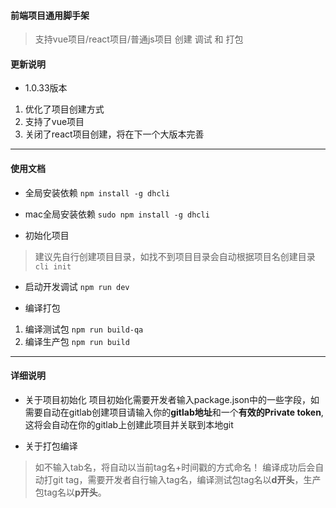#### 前端项目通用脚手架
> 支持vue项目/react项目/普通js项目 创建 调试 和 打包

#### 更新说明
- 1.0.33版本
1. 优化了项目创建方式
2. 支持了vue项目
3. 关闭了react项目创建，将在下一个大版本完善

***

#### 使用文档
- 全局安装依赖
`npm install -g dhcli`
- mac全局安装依赖
`sudo npm install -g dhcli`

- 初始化项目
> 建议先自行创建项目目录，如找不到项目目录会自动根据项目名创建目录
`cli init`

- 启动开发调试
`npm run dev`

- 编译打包
1. 编译测试包
`npm run build-qa`
2. 编译生产包
`npm run build`

***

#### 详细说明

- 关于项目初始化
项目初始化需要开发者输入package.json中的一些字段，如需要自动在gitlab创建项目请输入你的**gitlab地址**和一个**有效的Private token**,这将会自动在你的gitlab上创建此项目并关联到本地git

- 关于打包编译
> 如不输入tab名，将自动以当前tag名+时间戳的方式命名！
编译成功后会自动打git tag，需要开发者自行输入tag名，编译测试包tag名以**d开头**，生产包tag名以**p开头**。
